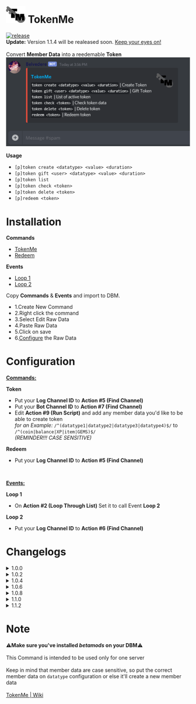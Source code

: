 # ![app icon](https://github.com/Gr3nDy/Discord-Bot-Maker/blob/master/Raw-Data/tokenme/Screenshot/icon.png) TokenMe
[![release](https://img.shields.io/static/v1?label=release&message=1.1.2&color=red)](https://github.com/Gr3nDy/Discord-Bot-Maker/blob/master/Raw-Data/tokenme/README.md)
<br>
<b>Update:</b> Version 1.1.4 will be realeased soon. [Keep your eyes on!](https://github.com/Gr3nDy/Discord-Bot-Maker/blob/master/Resources/WATCHING.gif)
<br>
<br>
Convert <b>Member Data</b> into a reedemable <b>Token</b> <br>
![gif](https://github.com/Gr3nDy/Discord-Bot-Maker/blob/master/Raw-Data/tokenme/Screenshot/GIF.gif)

<b>Usage</b>
* `[p]token create <datatype> <value> <duration>`
* `[p]token gift <user> <datatype> <value> <duration>`
* `[p]token list`
* `[p]token check <token>`
* `[p]token delete <token>`
* `[p]redeem <token>`

# Installation

<b>Commands</b>

* [TokenMe](https://raw.githubusercontent.com/Gr3nDy/Discord-Bot-Maker/master/Raw-Data/tokenme/Commands/tokenme.json)
* [Redeem](https://raw.githubusercontent.com/Gr3nDy/Discord-Bot-Maker/master/Raw-Data/tokenme/Commands/redeem.json)

<b>Events</b>

* [Loop 1](https://raw.githubusercontent.com/Gr3nDy/Discord-Bot-Maker/master/Raw-Data/tokenme/Events/Loop%201.json)
* [Loop 2](https://raw.githubusercontent.com/Gr3nDy/Discord-Bot-Maker/master/Raw-Data/tokenme/Events/Loop%202.json)

Copy <b>Commands</b> & <b>Events</b> and import to
DBM.
* 1.Create New Command
* 2.Right click the command
* 3.Select Edit Raw Data
* 4.Paste Raw Data
* 5.Click on save
* 6.[Configure](#Configuration) the Raw Data

# Configuration

<b><ins>Commands:</ins></b>

<b>Token</b>
* Put your <b>Log Channel ID</b> to <strong>Action #5 (Find Channel)</strong> 
* Put your <b>Bot Channel ID</b> to <strong>Action #7 (Find Channel)</strong> 
* Edit <strong>Action #9 (Run Script)</strong>  and add any member data you'd like to be able to create token <br>
  <i>for an Example:</i> `/^(datatype1|datatype2|datatype3|datatype4)$/` to `/^(coin|balance|XP|item|GEMS)$/` <br> <em>(REMINDER!!! CASE SENSITIVE)</em>

<b>Redeem</b>
* Put your <b>Log Channel ID</b> to <strong>Action #5 (Find Channel)</strong> 
<br>


<b><ins>Events:</ins></b>

<b>Loop 1</b>
* On <strong>Action #2 (Loop Through List)</strong> Set it to call Event <b>Loop 2</b>

<b>Loop 2</b>
* Put your <b>Log Channel ID</b> to <strong>Action #6 (Find Channel)</strong>

# Changelogs

<details><summary>1.0.0</summary>

* Added logs for `gift`
* Added logs for expired token
* Added `check`
* Bugs fixed
</details>

<details><summary>1.0.2</summary>

* Added logs for `create`
* Added logs for `redeem`
* Simplified embed design
* Bugs fixed
</details>

<details><summary>1.0.4</summary>

* Fixed Insensitive Tokens
* Moved "Bot Channel ID" for `tokenme`
* Bugs fixed
</details>

<details><summary>1.0.6</summary>

* Fixed `redeem` Embed
* Added `if gift failed` Message
</details>

<details><summary>1.0.8</summary>

* More Relaxed `Duration`
* Fixed Duration Logs
* Bugs Fixed
</details>

<details><summary>1.1.0</summary>

* Fixed Missing `Send Embed Message`
* Bugs Fixed
</details>

<details><summary>1.1.2</summary>

* `Redeem` also log the Data Type and Value now
* Fixed `Match Exactly` Token not function
</details>



# Note
⚠️<b>Make sure you've installed <em>betamods</em> on your DBM</b>⚠️
<br>
<br>
This Command is intended to be used only for one server
<br>
<br>
Keep in mind that member data are case sensitive, so put the correct member data on `datatype` configuration or else it'll create a new member data
<br>
<br>
[TokenMe | Wiki](https://github.com/Gr3nDy/Discord-Bot-Maker/blob/master/Raw-Data/tokenme/wiki.md)

